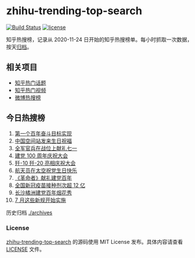 # zhihu-trending-top-search

[![Build Status](https://github.com/justjavac/zhihu-trending-top-search/workflows/ci/badge.svg?branch=main)](https://github.com/justjavac/zhihu-trending-top-search/actions)
[![license](https://img.shields.io/github/license/justjavac/zhihu-trending-top-search)](https://github.com/justjavac/zhihu-trending-top-search/blob/main/LICENSE)

知乎热搜榜，记录从 2020-11-24 日开始的知乎热搜榜单。每小时抓取一次数据，按天[归档](./archives)。

## 相关项目

- [知乎热门话题](https://github.com/justjavac/zhihu-trending-hot-questions)
- [知乎热门视频](https://github.com/justjavac/zhihu-trending-hot-video)
- [微博热搜榜](https://github.com/justjavac/weibo-trending-hot-search)

## 今日热搜榜

<!-- BEGIN -->
<!-- 最后更新时间 Fri Jul 02 2021 06:06:25 GMT+0800 (China Standard Time) -->

1. [第一个百年奋斗目标实现](https://www.zhihu.com/search?q=百年奋斗目标)
2. [中国空间站发来生日祝福](https://www.zhihu.com/search?q=空间站)
3. [全军官兵在战位上献礼七一](https://www.zhihu.com/search?q=部队官兵)
4. [建党 100 周年庆祝大会](https://www.zhihu.com/search?q=庆祝大会)
5. [歼-10 歼-20 亮相庆祝大会](https://www.zhihu.com/search?q=歼20)
6. [航天员在太空祝党生日快乐](https://www.zhihu.com/search?q=中国空间站)
7. [《革命者》献礼建党百年](https://www.zhihu.com/search?q=革命者)
8. [全国新冠疫苗接种剂次超 12 亿](https://www.zhihu.com/search?q=新冠疫苗接种)
9. [长沙橘洲建党百年烟花秀](https://www.zhihu.com/search?q=长沙烟花秀)
10. [7 月这些新规开始实施](https://www.zhihu.com/search?q=新规)

<!-- END -->

历史归档 [./archives](./archives)

### License

[zhihu-trending-top-search](https://github.com/justjavac/zhihu-trending-top-search)
的源码使用 MIT License 发布。具体内容请查看 [LICENSE](./LICENSE) 文件。
